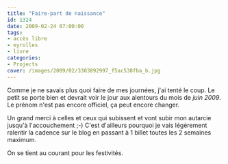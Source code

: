 ```yaml
---
title: "Faire-part de naissance"
id: 1324
date: 2009-02-24 07:00:00
tags:
- accès libre
- eyrolles
- livre
categories:
- Projects
cover: /images/2009/02/3303892997_f5ac538fba_b.jpg
---
```


Comme je ne savais plus quoi faire de mes journées, j'ai tenté le coup.
Le petit se porte bien et devrait voir le jour aux alentours du mois de _juin 2009_. Le prénom n'est pas encore officiel, ça peut encore changer.

<!-- more -->

Un grand merci à celles et ceux qui subissent et vont subir mon autarcie jusqu'à l'accouchement ;-)
C'est d'ailleurs pourquoi je vais légèrement ralentir la cadence sur le blog en passant à 1 billet toutes les 2 semaines maximum.

On se tient au courant pour les festivités.

